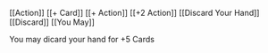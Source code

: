 [[Action]]
[[+ Card]]
[[+ Action]]
[[+2 Action]]
[[Discard Your Hand]]
[[Discard]]
[[You May]]

You may dicard your hand for +5 Cards